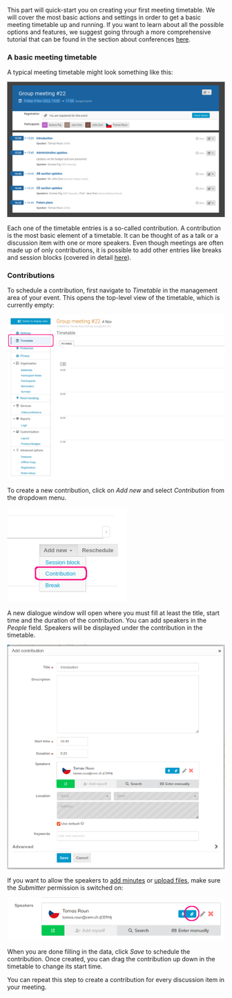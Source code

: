 This part will quick-start you on creating your first meeting timetable. We will cover the most basic actions and settings in order to get a basic meeting timetable up and running. If you want to learn about all the possible options and features, we suggest going through a more comprehensive tutorial that can be found in the section about conferences [here](../conferences/timetable.md).

### A basic meeting timetable

A typical meeting timetable might look something like this:

![](../assets/meetings/timetable/finished_timetable.png)

Each one of the timetable entries is a so-called contribution. A contribution is the most basic element of a timetable. It can be thought of as a talk or a discussion item with one or more speakers. Even though meetings are often made up of only contributions, it is possible to add other entries like breaks and session blocks (covered in detail [here](../conferences/timetable.md)).

### Contributions

To schedule a contribution, first navigate to _Timetable_ in the management area of your event. This opens the top-level view of the timetable, which is currently empty:

![](../assets/meetings/timetable/timetable_open.png)

To create a new contribution, click on _Add new_ and select _Contribution_ from the dropdown menu.

![](../assets/meetings/timetable/contribution_select.png)

A new dialogue window will open where you must fill at least the title, start time and the duration of the contribution. You can add speakers in the _People_ field. Speakers will be displayed under the contribution in the timetable.

![](../assets/meetings/timetable/contribution_create.png)

If you want to allow the speakers to [add minutes](./minutes.md) or [upload files](./material.md), make sure the _Submitter_ permission is switched on:

![](../assets/meetings/timetable/submitter.png)

When you are done filling in the data, click _Save_ to schedule the contribution. Once created, you can drag the contribution up down in the timetable to change its start time.

You can repeat this step to create a contribution for every discussion item in your meeting.

